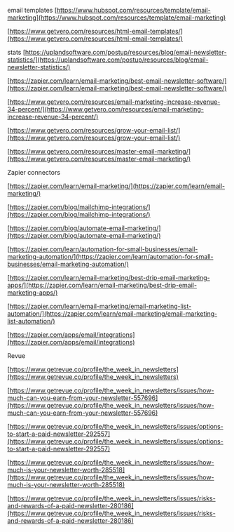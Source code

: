 email templates
[https://www.hubspot.com/resources/template/email-marketing](https://www.hubspot.com/resources/template/email-marketing) 

[https://www.getvero.com/resources/html-email-templates/](https://www.getvero.com/resources/html-email-templates/)


stats
[https://uplandsoftware.com/postup/resources/blog/email-newsletter-statistics/](https://uplandsoftware.com/postup/resources/blog/email-newsletter-statistics/)

[https://zapier.com/learn/email-marketing/best-email-newsletter-software/](https://zapier.com/learn/email-marketing/best-email-newsletter-software/)


[https://www.getvero.com/resources/email-marketing-increase-revenue-34-percent/](https://www.getvero.com/resources/email-marketing-increase-revenue-34-percent/)

[https://www.getvero.com/resources/grow-your-email-list/](https://www.getvero.com/resources/grow-your-email-list/) 

[https://www.getvero.com/resources/master-email-marketing/](https://www.getvero.com/resources/master-email-marketing/)



Zapier connectors

[https://zapier.com/learn/email-marketing/](https://zapier.com/learn/email-marketing/) 

[https://zapier.com/blog/mailchimp-integrations/](https://zapier.com/blog/mailchimp-integrations/) 

[https://zapier.com/blog/automate-email-marketing/](https://zapier.com/blog/automate-email-marketing/) 

[https://zapier.com/learn/automation-for-small-businesses/email-marketing-automation/](https://zapier.com/learn/automation-for-small-businesses/email-marketing-automation/) 

[https://zapier.com/learn/email-marketing/best-drip-email-marketing-apps/](https://zapier.com/learn/email-marketing/best-drip-email-marketing-apps/) 

[https://zapier.com/learn/email-marketing/email-marketing-list-automation/](https://zapier.com/learn/email-marketing/email-marketing-list-automation/)

[https://zapier.com/apps/email/integrations](https://zapier.com/apps/email/integrations)

Revue

[https://www.getrevue.co/profile/the_week_in_newsletters](https://www.getrevue.co/profile/the_week_in_newsletters) 

[https://www.getrevue.co/profile/the_week_in_newsletters/issues/how-much-can-you-earn-from-your-newsletter-557696](https://www.getrevue.co/profile/the_week_in_newsletters/issues/how-much-can-you-earn-from-your-newsletter-557696) 

[https://www.getrevue.co/profile/the_week_in_newsletters/issues/options-to-start-a-paid-newsletter-292557](https://www.getrevue.co/profile/the_week_in_newsletters/issues/options-to-start-a-paid-newsletter-292557)

[https://www.getrevue.co/profile/the_week_in_newsletters/issues/how-much-is-your-newsletter-worth-285518](https://www.getrevue.co/profile/the_week_in_newsletters/issues/how-much-is-your-newsletter-worth-285518)

[https://www.getrevue.co/profile/the_week_in_newsletters/issues/risks-and-rewards-of-a-paid-newsletter-280186](https://www.getrevue.co/profile/the_week_in_newsletters/issues/risks-and-rewards-of-a-paid-newsletter-280186)

